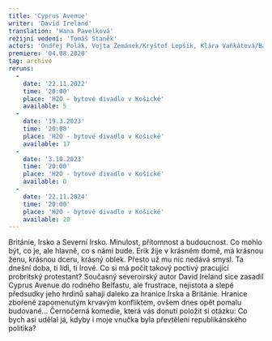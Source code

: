 ```yaml
---
title: 'Cyprus Avenue'
writer: 'David Ireland'
translation: 'Hana Pavelková'
režijní vedení: 'Tomáš Staněk'
actors: 'Ondřej Polák, Vojta Zemánek/Kryštof Lepšík, Klára Vaňkátová/Bára Waschingerová, Klára Fittnerová/Tereza Střihavková a Markéta Zemánková'
premiere: '04.08.2020'
tag: archive
reruns:
  -
    date: '22.11.2022'
    time: '20:00'
    place: 'H2O - bytové divadlo v Košické'
    available: 5
  -
    date: '19.3.2023'
    time: '20:00'
    place: 'H2O - bytové divadlo v Košické'
    available: 17
  -
    date: '3.10.2023'
    time: '20:00'
    place: 'H2O - bytové divadlo v Košické'
    available: 0
  -
    date: '22.11.2024'
    time: '20:00'
    place: 'H2O - bytové divadlo v Košické'
    available: 20
---
```

Británie, Irsko a Severní Irsko. Minulost, přítomnost a budoucnost. Co mohlo být, co je, ale hlavně, co s námi bude. Erik žije v krásném domě, má krásnou ženu, krásnou dceru, krásný oblek. Přesto už mu nic nedává smysl. Ta dnešní doba, ti lidi, ti Irové. Co si má počít takový poctivý pracující probritský protestant? Současný severoirský autor David Ireland sice zasadil Cyprus Avenue do rodného Belfastu, ale frustrace, nejistota a slepé předsudky jeho hrdinů sahají daleko za hranice Irska a Británie. Hranice zbořené zapomenutým krvavým konfliktem, ovšem dnes opět pomalu budované... Černočerná komedie, která vás donutí položit si otázku: Co bych asi udělal já, kdyby i moje vnučka byla převtělení republikánského politika?
